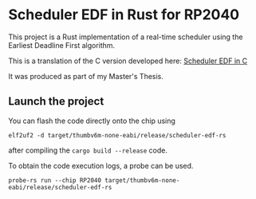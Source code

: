 # Scheduler EDF in Rust for RP2040

This project is a Rust implementation of a real-time scheduler using the Earliest Deadline First algorithm.

This is a translation of the C version developed here: [Scheduler EDF in C](https://github.com/adiscepo/scheduler_memoire_c)

It was produced as part of my Master's Thesis.

## Launch the project

You can flash the code directly onto the chip using 
```shell
elf2uf2 -d target/thumbv6m-none-eabi/release/scheduler-edf-rs
``` 
after compiling the `cargo build --release` code.

To obtain the code execution logs, a probe can be used. 
```shell
probe-rs run --chip RP2040 target/thumbv6m-none-eabi/release/scheduler-edf-rs
```